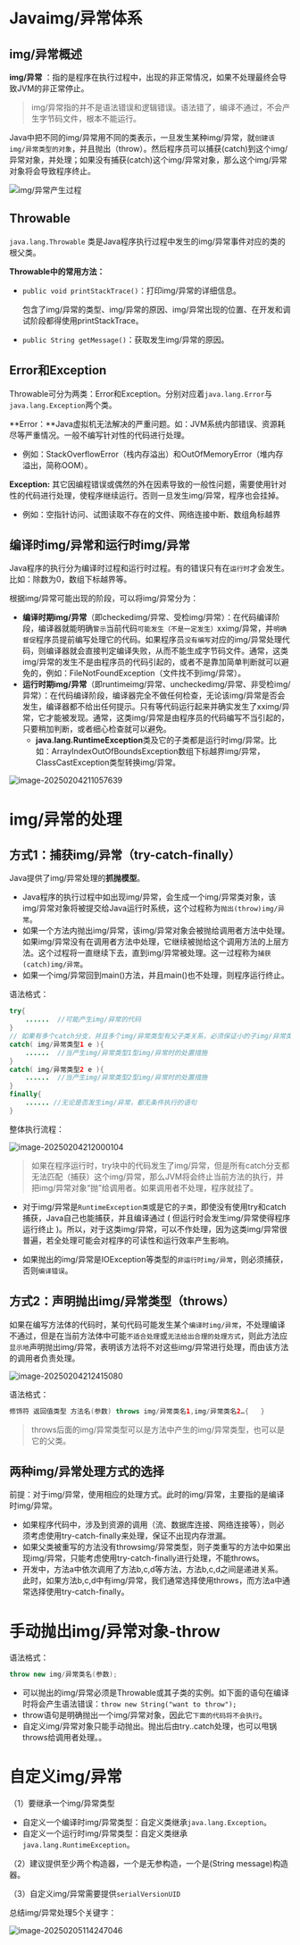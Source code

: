 # Javaimg/异常体系

## img/异常概述

**img/异常** ：指的是程序在执行过程中，出现的非正常情况，如果不处理最终会导致JVM的非正常停止。

> img/异常指的并不是语法错误和逻辑错误。语法错了，编译不通过，不会产生字节码文件，根本不能运行。

Java中把不同的img/异常用不同的类表示，一旦发生某种img/异常，就`创建该img/异常类型的对象`，并且抛出（throw）。然后程序员可以捕获(catch)到这个img/异常对象，并处理；如果没有捕获(catch)这个img/异常对象，那么这个img/异常对象将会导致程序终止。

![img/异常产生过程](img/异常/异常产生过程.png)

## Throwable

`java.lang.Throwable` 类是Java程序执行过程中发生的img/异常事件对应的类的根父类。

**Throwable中的常用方法：**

* `public void printStackTrace()`：打印img/异常的详细信息。

  包含了img/异常的类型、img/异常的原因、img/异常出现的位置、在开发和调试阶段都得使用printStackTrace。

* `public String getMessage()`：获取发生img/异常的原因。

## Error和Exception

Throwable可分为两类：Error和Exception。分别对应着`java.lang.Error`与`java.lang.Exception`两个类。

**Error：**Java虚拟机无法解决的严重问题。如：JVM系统内部错误、资源耗尽等严重情况。一般不编写针对性的代码进行处理。

- 例如：StackOverflowError（栈内存溢出）和OutOfMemoryError（堆内存溢出，简称OOM）。

**Exception:** 其它因编程错误或偶然的外在因素导致的一般性问题，需要使用针对性的代码进行处理，使程序继续运行。否则一旦发生img/异常，程序也会挂掉。

+ 例如：空指针访问、试图读取不存在的文件、网络连接中断、数组角标越界

## 编译时img/异常和运行时img/异常

Java程序的执行分为编译时过程和运行时过程。有的错误只有在`运行时`才会发生。比如：除数为0，数组下标越界等。

根据img/异常可能出现的阶段，可以将img/异常分为：

* **编译时期img/异常**（即checkedimg/异常、受检img/异常）：在代码编译阶段，编译器就能明确`警示`当前代码`可能发生（不是一定发生）`xximg/异常，并`明确督促`程序员提前编写处理它的代码。如果程序员`没有编写`对应的img/异常处理代码，则编译器就会直接判定编译失败，从而不能生成字节码文件。通常，这类img/异常的发生不是由程序员的代码引起的，或者不是靠加简单判断就可以避免的，例如：FileNotFoundException（文件找不到img/异常）。
* **运行时期img/异常**（即runtimeimg/异常、uncheckedimg/异常、非受检img/异常）：在代码编译阶段，编译器完全不做任何检查，无论该img/异常是否会发生，编译器都不给出任何提示。只有等代码运行起来并确实发生了xximg/异常，它才能被发现。通常，这类img/异常是由程序员的代码编写不当引起的，只要稍加判断，或者细心检查就可以避免。
  * **java.lang.RuntimeException**类及它的子类都是运行时img/异常。比如：ArrayIndexOutOfBoundsException数组下标越界img/异常，ClassCastException类型转换img/异常。

![image-20250204211057639](img/异常/image-20250204211057639.png)

# img/异常的处理

## 方式1：捕获img/异常（try-catch-finally）

Java提供了img/异常处理的**抓抛模型**。

- Java程序的执行过程中如出现img/异常，会生成一个img/异常类对象，该img/异常对象将被提交给Java运行时系统，这个过程称为`抛出(throw)img/异常`。
- 如果一个方法内抛出img/异常，该img/异常对象会被抛给调用者方法中处理。如果img/异常没有在调用者方法中处理，它继续被抛给这个调用方法的上层方法。这个过程将一直继续下去，直到img/异常被处理。这一过程称为`捕获(catch)img/异常`。
- 如果一个img/异常回到main()方法，并且main()也不处理，则程序运行终止。

语法格式：

```java
try{
	......	//可能产生img/异常的代码
}
// 如果有多个catch分支，并且多个img/异常类型有父子类关系，必须保证小的子img/异常类型在上，大的父img/异常类型在下。否则，报错。
catch( img/异常类型1 e ){
	......	//当产生img/异常类型1型img/异常时的处置措施
}
catch( img/异常类型2 e ){
	...... 	//当产生img/异常类型2型img/异常时的处置措施
}  
finally{
	...... //无论是否发生img/异常，都无条件执行的语句
} 

```

整体执行流程：

![image-20250204212000104](img/异常/image-20250204212000104.png)

> 如果在程序运行时，try块中的代码发生了img/异常，但是所有catch分支都无法匹配（捕获）这个img/异常，那么JVM将会终止当前方法的执行，并把img/异常对象“抛”给调用者。如果调用者不处理，程序就挂了。

- 对于img/异常是`RuntimeException类`或是它的`子类`，即使没有使用try和catch捕获，Java自己也能捕获，并且编译通过 ( 但运行时会发生img/异常使得程序运行终止 )。所以，对于这类img/异常，可以不作处理，因为这类img/异常很普遍，若全处理可能会对程序的可读性和运行效率产生影响。

- 如果抛出的img/异常是IOException等类型的`非运行时img/异常`，则必须捕获，否则`编译错误`。

## 方式2：声明抛出img/异常类型（throws）

如果在编写方法体的代码时，某句代码可能发生某个`编译时img/异常`，不处理编译不通过，但是在当前方法体中可能`不适合处理`或`无法给出合理的处理方式`，则此方法应`显示地`声明抛出img/异常，表明该方法将不对这些img/异常进行处理，而由该方法的调用者负责处理。

![image-20250204212415080](img/异常/image-20250204212415080.png)

语法格式：

```java
修饰符 返回值类型 方法名(参数) throws img/异常类名1,img/异常类名2…{   }	
```

> throws后面的img/异常类型可以是方法中产生的img/异常类型，也可以是它的父类。



## 两种img/异常处理方式的选择

前提：对于img/异常，使用相应的处理方式。此时的img/异常，主要指的是编译时img/异常。

- 如果程序代码中，涉及到资源的调用（流、数据库连接、网络连接等），则必须考虑使用try-catch-finally来处理，保证不出现内存泄漏。
- 如果父类被重写的方法没有throwsimg/异常类型，则子类重写的方法中如果出现img/异常，只能考虑使用try-catch-finally进行处理，不能throws。
- 开发中，方法a中依次调用了方法b,c,d等方法，方法b,c,d之间是递进关系。此时，如果方法b,c,d中有img/异常，我们通常选择使用throws，而方法a中通常选择使用try-catch-finally。



# 手动抛出img/异常对象-throw

语法格式：

```java
throw new img/异常类名(参数);
```

+ 可以抛出的img/异常必须是Throwable或其子类的实例。如下面的语句在编译时将会产生语法错误：`throw new String("want to throw");`
+ throw语句是明确抛出一个img/异常对象，因此它`下面的代码将不会执行`。
+ 自定义img/异常对象只能手动抛出。抛出后由try..catch处理，也可以甩锅throws给调用者处理。。



# 自定义img/异常

（1）要继承一个img/异常类型

+ 自定义一个编译时img/异常类型：自定义类继承`java.lang.Exception`。
+ 自定义一个运行时img/异常类型：自定义类继承`java.lang.RuntimeException`。

（2）建议提供至少两个构造器，一个是无参构造，一个是(String message)构造器。

（3）自定义img/异常需要提供`serialVersionUID`

总结img/异常处理5个关键字：

![image-20250205114247046](img/异常/image-20250205114247046.png)









